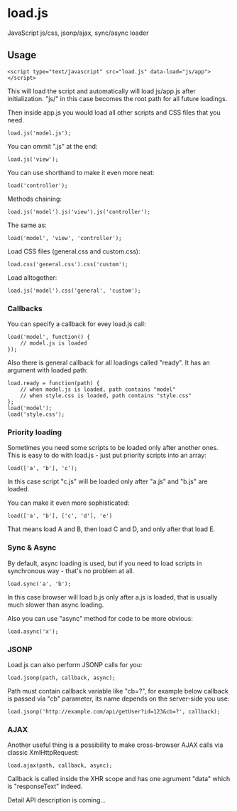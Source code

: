 load.js
=======

JavaScript js/css, jsonp/ajax, sync/async loader

## Usage

	<script type="text/javascript" src="load.js" data-load="js/app"></script>

This will load the script and automatically will load js/app.js after initialization.
"js/" in this case becomes the root path for all future loadings.


Then inside app.js you would load all other scripts and CSS files that you need.

	load.js('model.js');


You can ommit ".js"	at the end:

	load.js('view');


You can use shorthand to make it even more neat:

	load('controller');

Methods chaining:

	load.js('model').js('view').js('controller');


The same as:

	load('model', 'view', 'controller');


Load CSS files (general.css and custom.css):

	load.css('general.css').css('custom');


Load alltogether:

	load.js('model').css('general', 'custom');


### Callbacks

You can specify a callback for evey load.js call:

	load('model', function() {
		// model.js is loaded
	});


Also there is general callback for all loadings called "ready".
It has an argument with loaded path:

	load.ready = function(path) {
		// when model.js is loaded, path contains "model"
		// when style.css is loaded, path contains "style.css"
	};
	load('model');
	load('style.css');


### Priority loading

Sometimes you need some scripts to be loaded only after another ones.
This is easy to do with load.js - just put priority scripts into an array:

	load(['a', 'b'], 'c');


In this case script "c.js" will be loaded only after "a.js" and "b.js" are loaded.


You can make it even more sophisticated:

	load(['a', 'b'], ['c', 'd'], 'e')

That means load A and B, then load C and D, and only after that load E.


### Sync & Async

By default, async loading is used, but if you need to load scripts in synchronous way - that's no problem at all.

	load.sync('a', 'b');

In this case browser will load b.js only after a.js is loaded, that is usually much slower than async loading.


Also you can use "async" method for code to be more obvious:

	load.async('x');


### JSONP

Load.js can also perform JSONP calls for you:

	load.jsonp(path, callback, async);

Path must contain callback variable like "cb=?", for example below
callback is passed via "cb" parameter, its name depends on the server-side you use:

	load.jsonp('http://example.com/api/getUser?id=123&cb=?', callback);


### AJAX

Another useful thing is a possibility to make cross-browser AJAX calls via classic XmlHttpRequest:

	load.ajax(path, callback, async);

Callback is called inside the XHR scope and has one agrument "data" which is "responseText" indeed.



Detail API description is coming...